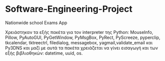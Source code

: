 # Software-Engineering-Project
Nationwide school Exams App

Χρειάστηκαν τα εξής πακέτα για τον interpreter της Python: MouseInfo, Pillow, PyAutoGUI, PyGetWindow, PyMsgBox, PyRect, PyScreeze, pyperclip, tkcalendar, tktreectrl, filedialog, messagebox, yagmail,validate_email και Py3DNS  και μαζί με αυτά τα πακέτα χρειάζεται να γίνει εισαγωγή και των εξής βιβλιοθηκών: datetime, uuid, os. 

